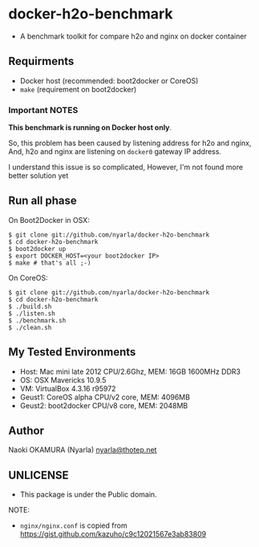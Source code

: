 docker-h2o-benchmark
====================

  * A benchmark toolkit for compare h2o and nginx on docker container


Requirments
-----------

  * Docker host (recommended: boot2docker or CoreOS)
  * `make` (requirement on boot2docker)

### **Important NOTES**

**This benchmark is running on Docker host only**.

So, this problem has been caused by listening address for h2o and nginx,
And, h2o and nginx are listening on `docker0` gateway IP address.

I understand this issue is so complicated,
However, I'm not found more better solution yet

Run all phase
-------------

On Boot2Docker in OSX:

```
$ git clone git://github.com/nyarla/docker-h2o-benchmark
$ cd docker-h2o-benchmark
$ boot2docker up
$ export DOCKER_HOST=<your boot2docker IP>
$ make # that's all ;-)
```

On CoreOS:

```
$ git clone git://github.com/nyarla/docker-h2o-benchmark
$ cd docker-h2o-benchmark
$ ./build.sh
$ ./listen.sh
$ ./benchmark.sh
$ ./clean.sh
```

My Tested Environments
----------------------

  * Host: Mac mini late 2012 CPU/2.6Ghz, MEM: 16GB 1600MHz DDR3
  * OS: OSX Mavericks 10.9.5
  * VM: VirtualBox 4.3.16 r95972
  * Geust1: CoreOS alpha CPU/v2 core, MEM: 4096MB
  * Geust2: boot2docker CPU/v8 core, MEM: 2048MB 

Author
------

Naoki OKAMURA (Nyarla) <nyarla@thotep.net>
 
UNLICENSE
---------

  * This package is under the Public domain.

NOTE:

  * `nginx/nginx.conf` is copied from https://gist.github.com/kazuho/c9c12021567e3ab83809

